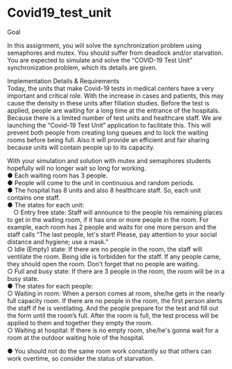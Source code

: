 # Covid19_test_unit

Goal

In this assignment, you will solve the synchronization problem using semaphores and mutex. You
should suffer from deadlock and/or starvation. You are expected to simulate and solve the
“COVID-19 Test Unit” synchronization problem, which its details are given.

Implementation Details & Requirements  
Today, the units that make Covid-19 tests in medical centers have a very important and critical role.
With the increase in cases and patients, this may cause the density in these units after fillation studies.
Before the test is applied, people are waiting for a long time at the entrance of the hospitals. Because
there is a limited number of test units and healthcare staff. We are launching the “Covid-19 Test Unit”
application to facilitate this. This will prevent both people from creating long queues and to lock the
waiting rooms before being full. Also it will provide an efficient and fair sharing because units will
contain people up to its capacity.

With your simulation and solution with mutex and semaphores students hopefully will no longer wait
so long for working.  
● Each waiting room has 3 people.  
● People will come to the unit in continuous and random periods.  
● The hospital has 8 units and also 8 healthcare staff. So, each unit contains one staff.  
● The states for each unit:  
&emsp;○ Entry free state: Staff will announce to the people his remaining places to get in the
    waiting room, if it has one or more people in the room. For example, each room has 2
    people and waits for one more person and the staff calls “The last people, let's start!
    Please, pay attention to your social distance and hygiene; use a mask.”  
    ○ Idle (Empty) state: If there are no people in the room, the staff will ventilate the room.
    Being idle is forbidden for the staff. If any people came, they should open the room.
    Don't forget that no people are waiting.  
    ○ Full and busy state: If there are 3 people in the room, the room will be in a busy state.  
● The states for each people:  
    ○ Waiting in room: When a person comes at room, she/he gets in the nearly full
    capacity room. If there are no people in the room, the first person alerts the staff if he
    is ventilating. And the people prepare for the test and fill out the form until the
    room’s full. After the room is full, the test process will be applied to them and
    together they empty the room.  
    ○ Waiting at hospital: If there is no empty room, she/he's gonna wait for a room at the
    outdoor waiting hole of the hospital.  

● You should not do the same room work constantly so that others can work overtime, so
consider the status of starvation.
